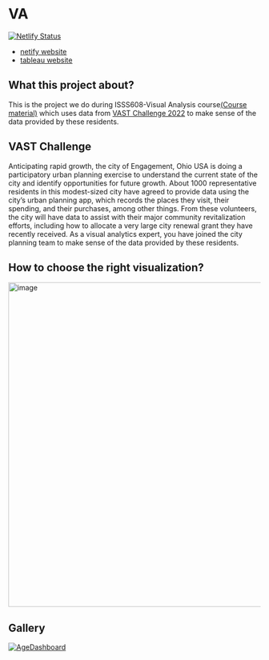 # VA
[![Netlify Status](https://api.netlify.com/api/v1/badges/830a9b84-6ca3-42c8-a268-23517552656c/deploy-status)](https://app.netlify.com/sites/huanganni/deploys)

- [netify website](https://master--huanganni.netlify.app/)
- [tableau website](https://public.tableau.com/app/profile/huang.anni/viz/In-class-exc2/Dashboard1?publish=yes)

## What this project about?
This is the project we do during ISSS608-Visual Analysis course[(Course material)](https://isss608-ay2021-22april.netlify.app/) which uses data from [VAST Challenge 2022](https://vast-challenge.github.io/2022/) to  make sense of the data provided by these residents. 

## VAST Challenge
Anticipating rapid growth, the city of Engagement, Ohio USA is doing a participatory urban planning exercise to understand the current state of the city and identify opportunities for future growth. About 1000 representative residents in this modest-sized city have agreed to provide data using the city’s urban planning app, which records the places they visit, their spending, and their purchases, among other things. From these volunteers, the city will have data to assist with their major community revitalization efforts, including how to allocate a very large city renewal grant they have recently received. As a visual analytics expert, you have joined the city planning team to make sense of the data provided by these residents.

## How to choose the right visualization?
<img width="649" alt="image" src="https://user-images.githubusercontent.com/44923423/164896049-0c3d130d-2dd8-4f4f-878e-3a1cda895fca.png">

## Gallery

<div class='tableauPlaceholder' id='viz1654322011762' style='position: relative'><noscript><a href='#'><img alt='AgeDashboard ' src='https:&#47;&#47;public.tableau.com&#47;static&#47;images&#47;Ag&#47;AgepyramidindifferentregionsofSingapore&#47;AgeDashboard&#47;1_rss.png' style='border: none' /></a></noscript><object class='tableauViz'  style='display:none;'><param name='host_url' value='https%3A%2F%2Fpublic.tableau.com%2F' />
  
<div class='tableauPlaceholder' id='viz1654460609100' style='position: relative'><noscript><a href='#'><img alt='AirPlane Trend Analysis ' src='https:&#47;&#47;public.tableau.com&#47;static&#47;images&#47;Ai&#47;AirPlaneTrendAnalysis&#47;AirPlaneTrendAnalysis&#47;1_rss.png' style='border: none' />
  
## Reference books
  
Healy, Kieran (2019) Data Visualization: A practical introduction [(online version)](https://socviz.co/)
